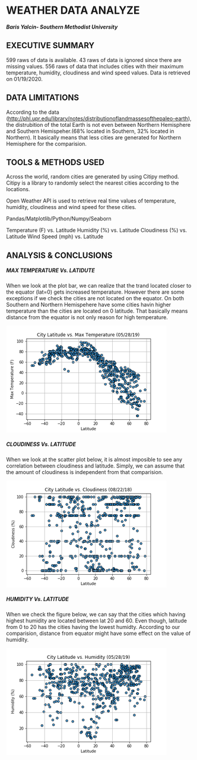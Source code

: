 # WEATHER DATA ANALYZE
***Baris Yalcin- Southern Methodist University***
## EXECUTIVE SUMMARY
599 raws of data is available. 43 raws of data is ignored since there are missing values. 556 raws of data that includes cities with their maximum temperature, humidity, cloudiness and wind speed values. Data is retrieved on 01/19/2020.
## DATA LIMITATIONS
According to the data (http://phl.upr.edu/library/notes/distributionoflandmassesofthepaleo-earth), the distrubition of the total Earth is not even between Northern Hemisphere and Southern Hemispeher.(68% located in Southern, 32% located in Northern). It basically means that less cities are generated for Northern Hemisphere for the comparision.
## TOOLS & METHODS USED
Across the world, random cities are generated by using Citipy method. Citipy is a library to randomly select the nearest cities according to the locations.

Open Weather API is used to retrieve real time values of temperature, humidity, cloudiness and wind speed for these cities.

Pandas/Matplotlib/Python/Numpy/Seaborn

Temperature (F) vs. Latitude
Humidity (%) vs. Latitude
Cloudiness (%) vs. Latitude
Wind Speed (mph) vs. Latitude
## ANALYSIS & CONCLUSIONS
##### MAX TEMPERATURE Vs. LATIDUTE
When we look at the plot bar, we can realize that the trand located closer to the equator (lat=0) gets increased temperature. However there are some exceptions if we check the cities are not located on the equator. On both Southern and Northern Hemispehere have some cities havin higher temperature than the cities are located on 0 latitude. That basically means distance from the equator is not only reason for high temperature.

![Max_Temp](https://github.com/brsylcn/API-challange/blob/master/WeatherPy/01_MaxTemp_Latitude.png)

##### CLOUDINESS Vs. LATITUDE
When we look at the scatter plot below, it is almost imposible to see any correlation  between cloudiness and latitude. Simply, we can assume that the amount of cloudiness is independent from that comparision.

![Cloud](https://github.com/brsylcn/API-challange/blob/master/WeatherPy/03_Cloudiness_Latitude.png)

##### HUMIDITY Vs. LATITUDE
When we check the figure below, we can say that the cities which having highest humidity are located between lat 20 and 60. Even though, latitude from 0 to 20 has the cities having the lowest humidty. According to our comparision, distance from equator might have some effect on the value of humidity. 

![Humid](https://github.com/brsylcn/API-challange/blob/master/WeatherPy/02_Humidity_Latitude.png)
